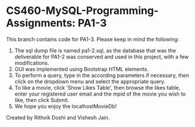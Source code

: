 # CS460-MySQL-Programming-Assignments: PA1-3

This branch contains code for PA1-3. Please keep in mind the following:
  1. The sql dump file is named pa1-2.sql, as the database that was the deliverable for PA1-2 was conserved and used in this project, with a few modifications.
  2. GUI was implemented using Bootstrap HTML elements.
  3. To perform a query, type in the according parameters if necessary, then click on the dropdown menu and select the appropriate query.
  4. To like a movie, click 'Show Likes Table', then browse the likes table, enter your registered user email and the mpid of the movie you wish to like, then click Submit. 
  6. We hope you enjoy the localhostMovieDb!

Created by Rithvik Doshi and Vishesh Jain.
